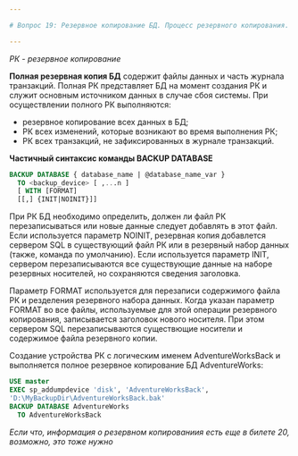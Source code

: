 ```yaml
---

# Вопрос 19: Резервное копирование БД. Процесс резервного копирования. Выполнение резервного копирования. Команда BACKUP DATABASE.

---
```


_РК - резервное копирование_

**Полная резервная копия БД** содержит файлы данных и часть журнала транзакций. Полная РК представляет БД на момент создания РК и служит основным источником данных в случае сбоя системы.
При осуществлении полного РК выполняются:
* резервное копирование всех данных в БД;
* РК всех изменений, которые возникают во время выполнения РК;
* РК всех транзакций, не зафиксированных в журнале транзакций.

**Частичный синтаксис команды BACKUP DATABASE**
```sql
BACKUP DATABASE { database_name | @database_name_var }
  TO <backup_device> [ ,...n ]
  [ WITH [FORMAT] 
  [[,] {INIT|NOINIT}]]
```

При РК БД необходимо определить, должен ли файл РК перезаписываться или новые данные следует добавлять в этот файл. Если используется параметр NOINIT, резервная копия добавлется сервером SQL в существующий файл РК или в резервный набор данных (также, команда по умолчанию). Если используется параметр INIT, сервером перезаписываются все существующие данные на наборе резервных носителей, но сохраняются сведения заголовка.

Параметр FORMAT используется для перезаписи содержимого файла РК и резделения резервного набора данных. Когда указан параметр FORMAT во все файлы, используемые для этой операции резервного копирования, записывается заголовок нового носителя. При этом сервером SQL перезаписываются существющие носители и содержимое файла резервного копии.

Создание устройства РК с логическим именем AdventureWorksBack и выполняется полное резервное копирование БД AdventureWorks:
```sql
USE master
EXEC sp_addumpdevice 'disk', 'AdventureWorksBack',
'D:\MyBackupDir\AdventureWorksBack.bak'
BACKUP DATABASE AdventureWorks
  TO AdventureWorksBack
```

_Если что, информация о резервном копированиия есть еще в билете 20, возможно, это тоже нужно_